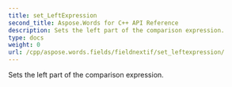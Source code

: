 ```yaml
---
title: set_LeftExpression
second_title: Aspose.Words for C++ API Reference
description: Sets the left part of the comparison expression. 
type: docs
weight: 0
url: /cpp/aspose.words.fields/fieldnextif/set_leftexpression/
---
```


Sets the left part of the comparison expression. 


